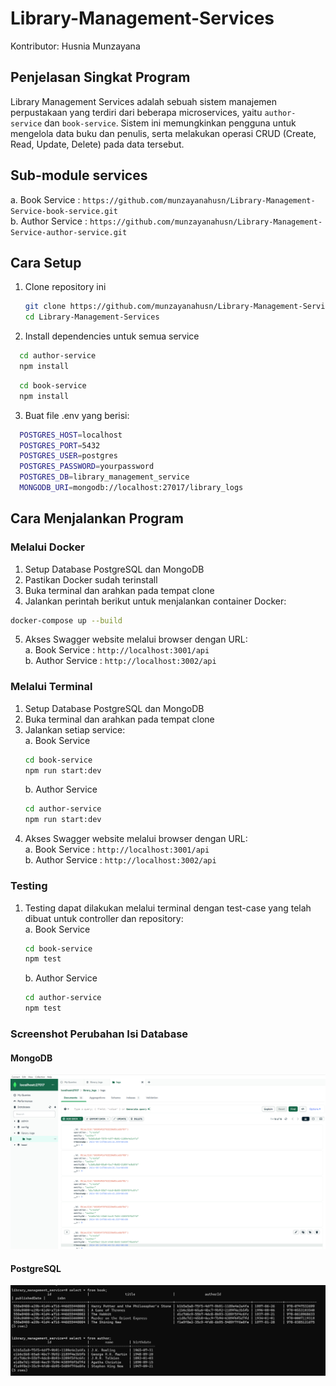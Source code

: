 # Library-Management-Services
Kontributor: Husnia Munzayana
## Penjelasan Singkat Program
Library Management Services adalah sebuah sistem manajemen perpustakaan yang terdiri dari beberapa microservices, yaitu `author-service` dan `book-service`. Sistem ini memungkinkan pengguna untuk mengelola data buku dan penulis, serta melakukan operasi CRUD (Create, Read, Update, Delete) pada data tersebut.

## Sub-module services
   a. Book Service : ```https://github.com/munzayanahusn/Library-Management-Service-book-service.git```<br>
   b. Author Service : ```https://github.com/munzayanahusn/Library-Management-Service-author-service.git```<br>

## Cara Setup
1. Clone repository ini<br>
   ```bash
   git clone https://github.com/munzayanahusn/Library-Management-Services.git
   cd Library-Management-Services
   ```
   
2. Install dependencies untuk semua service<br>
  ```bash
    cd author-service
    npm install
  ```
  ```bash
    cd book-service
    npm install
  ```

3. Buat file .env yang berisi:<br>
  ```bash
    POSTGRES_HOST=localhost
    POSTGRES_PORT=5432
    POSTGRES_USER=postgres
    POSTGRES_PASSWORD=yourpassword
    POSTGRES_DB=library_management_service
    MONGODB_URI=mongodb://localhost:27017/library_logs
  ```

## Cara Menjalankan Program
### Melalui Docker
1. Setup Database PostgreSQL dan MongoDB
2. Pastikan Docker sudah terinstall
3. Buka terminal dan arahkan pada tempat clone
4. Jalankan perintah berikut untuk menjalankan container Docker:<br>
  ```bash
  docker-compose up --build
  ```
5. Akses Swagger website melalui browser dengan URL:<br>
   a. Book Service : ```http://localhost:3001/api```<br>
   b. Author Service : ```http://localhost:3002/api```

### Melalui Terminal
1. Setup Database PostgreSQL dan MongoDB
2. Buka terminal dan arahkan pada tempat clone
3. Jalankan setiap service:<br>
   a. Book Service<br>
   ```bash
   cd book-service
   npm run start:dev
   ```
   b. Author Service<br>
   ```bash
   cd author-service
   npm run start:dev
   ```
4. Akses Swagger website melalui browser dengan URL:<br>
   a. Book Service : ```http://localhost:3001/api```<br>
   b. Author Service : ```http://localhost:3002/api```

### Testing
1. Testing dapat dilakukan melalui terminal dengan test-case yang telah dibuat untuk controller dan repository:<br>
   a. Book Service<br>
   ```bash
   cd book-service
   npm test
   ```
   b. Author Service<br>
   ```bash
   cd author-service
   npm test
   ```

### Screenshot Perubahan Isi Database
#### MongoDB
![MongoDB Log](./docs/MongoDB.png)
#### PostgreSQL
![PostgreSQL Database](./docs/PostgreSQL.png)

